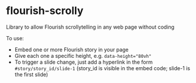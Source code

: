 # flourish-scrolly
Library to allow Flourish scrollytelling in any web page without coding

To use:
* Embed one or more Flourish story in your page
* Give each one a specific height, e.g. `data-height="80vh"`
* To trigger a slide change, just add a hyperlink in the form `#story/story_id/slide-1` (story_id is visible in the embed code; slide-1 is the first slide)